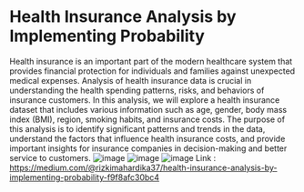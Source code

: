 # Health Insurance Analysis by Implementing Probability
Health insurance is an important part of the modern healthcare system that provides financial protection for individuals and families against unexpected medical expenses. Analysis of health insurance data is crucial in understanding the health spending patterns, risks, and behaviors of insurance customers. In this analysis, we will explore a health insurance dataset that includes various information such as age, gender, body mass index (BMI), region, smoking habits, and insurance costs. The purpose of this analysis is to identify significant patterns and trends in the data, understand the factors that influence health insurance costs, and provide important insights for insurance companies in decision-making and better service to customers.
![image](https://github.com/rizkiajimahardika/health_insurance_analysis/assets/79896604/ae0688d0-1cf0-49af-b061-9fd6a263ee3c)
![image](https://github.com/rizkiajimahardika/health_insurance_analysis/assets/79896604/00a4ef02-aee4-4034-b7f2-327f87f7f8c9)
![image](https://github.com/rizkiajimahardika/health_insurance_analysis/assets/79896604/1dce92ce-0b75-4ced-8180-bd942a3701b5)
Link : https://medium.com/@rizkimahardika37/health-insurance-analysis-by-implementing-probability-f9f8afc30bc4
